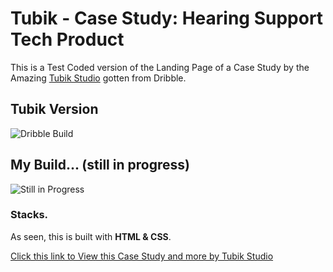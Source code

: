 # Tubik - Case Study: Hearing Support Tech Product
This is a Test Coded version of the Landing Page of a Case Study by the Amazing [Tubik Studio](https://dribbble.com/tubik_ux/about) gotten from Dribble.
## Tubik Version
![Dribble Build](https://github.com/oluwakayodemike/Tubik-Case/assets/104535663/0483f60f-85ba-4a5e-b4e0-3a78d113f626)

## My Build... (still in progress)
![Still in Progress](https://github.com/oluwakayodemike/Tubik-Case/assets/104535663/fa190a70-31f8-4902-906a-5654472ba21a)

### Stacks.
As seen, this is built with <b>HTML & CSS</b>.

[Click this link to View this Case Study and more by Tubik Studio](https://dribbble.com/shots/20125534-Case-Study-Hearing-Support-Tech-Product)